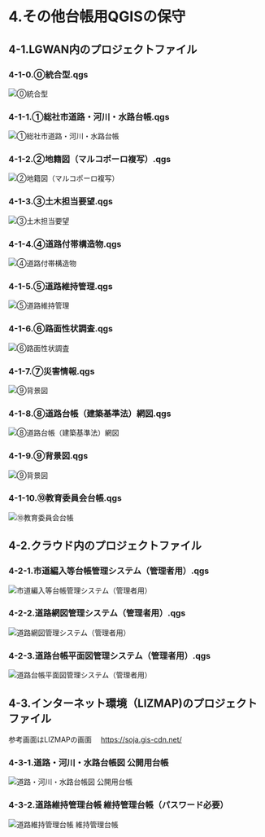 # 4.その他台帳用QGISの保守  
## 4-1.LGWAN内のプロジェクトファイル
### 4-1-0.⓪統合型.qgs
![⓪統合型](https://user-images.githubusercontent.com/110579656/185822196-e9f4f82f-86fd-4258-912c-8c442f77a492.png)
### 4-1-1.①総社市道路・河川・水路台帳.qgs
![①総社市道路・河川・水路台帳](https://user-images.githubusercontent.com/110579656/185822178-517c1099-230e-44e6-bd48-5725c6124a6b.png)
### 4-1-2.②地籍図（マルコポーロ複写）.qgs
![②地籍図（マルコポーロ複写）](https://user-images.githubusercontent.com/110579656/185822214-13450579-cff8-4759-a7d0-1b3988a690d0.png)
### 4-1-3.③土木担当要望.qgs
![③土木担当要望](https://user-images.githubusercontent.com/110579656/185822221-70d717f3-a58d-4f72-a2e1-436d1eec1ae7.png)
### 4-1-4.④道路付帯構造物.qgs
![④道路付帯構造物](https://user-images.githubusercontent.com/110579656/185822231-c468c021-c8c0-4865-9500-60e45d12228e.png)
### 4-1-5.⑤道路維持管理.qgs
![⑤道路維持管理](https://user-images.githubusercontent.com/110579656/185822244-bc50bc85-2380-4628-af21-3b7d2ba8820e.png)
### 4-1-6.⑥路面性状調査.qgs
![⑥路面性状調査](https://user-images.githubusercontent.com/110579656/185823432-06636c40-e937-4a17-908a-70fb712de274.png)
### 4-1-7.⑦災害情報.qgs
![⑨背景図](https://user-images.githubusercontent.com/110579656/185822256-b9c9305e-4ab8-4a8b-9b64-8bc04b2fab57.png)
### 4-1-8.⑧道路台帳（建築基準法）網図.qgs
![⑧道路台帳（建築基準法）網図](https://user-images.githubusercontent.com/110579656/185823412-439f416a-29ac-4217-b97c-044580f5a887.png)
### 4-1-9.⑨背景図.qgs
![⑨背景図](https://user-images.githubusercontent.com/110579656/185822266-5e732a81-3855-4471-877a-d243aade4211.png)
### 4-1-10.⑩教育委員会台帳.qgs
![⑩教育委員会台帳](https://user-images.githubusercontent.com/110579656/185822274-9cdf455c-728a-4026-864b-f50b6a9f2d3c.png)
## 4-2.クラウド内のプロジェクトファイル
### 4-2-1.市道編入等台帳管理システム（管理者用）.qgs
![市道編入等台帳管理システム（管理者用）](https://user-images.githubusercontent.com/110579656/185826656-e29b77c9-b9cd-4907-884f-171be51bfd03.png)
### 4-2-2.道路網図管理システム（管理者用）.qgs
![道路網図管理システム（管理者用）](https://user-images.githubusercontent.com/110579656/185826592-c2a8c874-571d-4200-a7b7-7f0eed07d61d.png)
### 4-2-3.道路台帳平面図管理システム（管理者用）.qgs
![道路台帳平面図管理システム（管理者用）](https://user-images.githubusercontent.com/110579656/185826613-1e1ced32-95d8-4277-afa0-25f95ff09d6b.png)
## 4-3.インターネット環境（LIZMAP)のプロジェクトファイル
参考画面はLIZMAPの画面
　https://soja.gis-cdn.net/
### 4-3-1.道路・河川・水路台帳図 公開用台帳
![道路・河川・水路台帳図 公開用台帳](https://user-images.githubusercontent.com/110579656/185827350-89566d1e-9043-4efc-92b1-a251daf1f07e.png)
### 4-3-2.道路維持管理台帳 維持管理台帳（パスワード必要）
![道路維持管理台帳 維持管理台帳](https://user-images.githubusercontent.com/110579656/185828016-a31ef5f0-aa41-4334-b2fb-2fa8236e5e5c.png)
